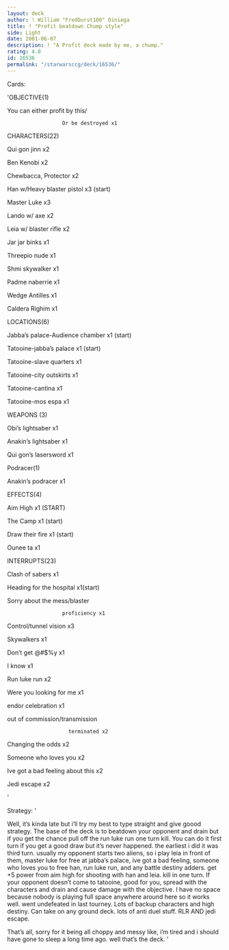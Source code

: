 ```yaml
---
layout: deck
author: ! William "FredDurst100" Diniega
title: ! "Profit beatdown Chump style"
side: Light
date: 2001-06-07
description: ! "A Profit deck made by me, a chump."
rating: 4.0
id: 16536
permalink: "/starwarsccg/deck/16536/"
---
```

Cards: 

'OBJECTIVE(1)

You can either profit by this/ 

                      Or be destroyed x1


CHARACTERS(22)

Qui gon jinn x2

Ben Kenobi x2

Chewbacca, Protector x2

Han w/Heavy blaster pistol x3 (start)

Master Luke x3

Lando w/ axe x2

Leia w/ blaster rifle x2

Jar jar binks x1

Threepio nude x1

Shmi skywalker x1

Padme naberrie x1

Wedge Antilles x1

Caldera Righim x1


LOCATIONS(6)

Jabba’s palace-Audience chamber x1 (start)

Tatooine-jabba’s palace x1 (start)

Tatooine-slave quarters x1

Tatooine-city outskirts x1

Tatooine-cantina x1

Tatooine-mos espa x1


WEAPONS (3)

Obi’s lightsaber x1

Anakin’s lightsaber x1

Qui gon’s lasersword x1


Podracer(1)

Anakin’s podracer x1


EFFECTS(4)

Aim High x1 (START)

The Camp x1 (start)

Draw their fire x1 (start)

Ounee ta x1


INTERRUPTS(23)

Clash of sabers x1

Heading for the hospital x1(start)

Sorry about the mess/blaster     

                      proficiency x1

Control/tunnel vision x3

Skywalkers x1

Don’t get @#$%y x1

I know x1

Run luke run x2

Were you looking for me x1

endor celebration x1

out of commission/transmission   

                        terminated x2

Changing the odds x2

Someone who loves you x2

Ive got a bad feeling about this x2

Jedi escape x2


'

Strategy: '

Well, it’s kinda late but i’ll try my best to type straight and give goood strategy. The base of the deck is to beatdown your opponent and drain but if you get the chance pull off the run luke run one turn kill. You can do it first turn if you get a good draw but it’s never happened. the earliest i did it was third turn. usually my opponent starts two aliens, so i play leia in front of them, master luke for free at jabba’s palace, ive got a bad feeling, someone who loves you to free han, run luke run, and any battle destiny adders. get +5 power from aim high for shooting with han and leia. kill in one turn. If your opponent doesn’t come to tatooine, good for you, spread with the characters and drain and cause damage with the objective. I have no space because nobody is playing full space anywhere around here so it works well. went undefeated in last tourney. Lots of backup characters and high destiny. Can take on any ground deck. lots of anti duel stuff. RLR AND jedi escape. 


That’s all, sorry for it being all choppy and messy like, i’m tired and i should have gone to sleep a long time ago. well that’s the deck.  '
